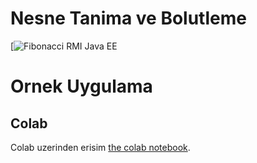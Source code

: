 # Nesne Tanima ve Bolutleme

[![Fibonacci RMI Java EE](https://www.youtube.com/watch?v=KoOxnYbQV4o  "Nesne Tanima ve Bolutleme")

# Ornek Uygulama
## Colab
Colab uzerinden erisim  [the colab notebook](https://colab.research.google.com/drive/1NT5InAljpJroLBW44TObneislSnQmyz5).
